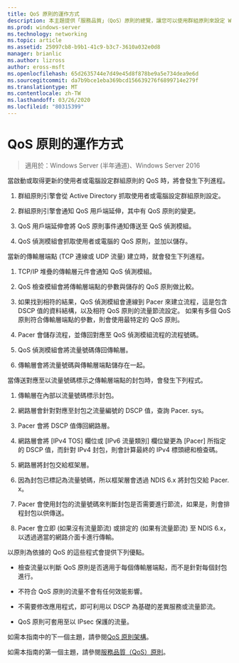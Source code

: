 ```yaml
---
title: QoS 原則的運作方式
description: 本主題提供「服務品質」（QoS）原則的總覽，讓您可以使用群組原則來設定 Windows Server 2016 中特定應用程式和服務的網路流量頻寬優先順序。
ms.prod: windows-server
ms.technology: networking
ms.topic: article
ms.assetid: 25097cb8-b9b1-41c9-b3c7-3610a032e0d8
manager: brianlic
ms.author: lizross
author: eross-msft
ms.openlocfilehash: 65d2635744e7d49e45d8f878be9a5e734dea9e6d
ms.sourcegitcommit: da7b9bce1eba369bcd156639276f6899714e279f
ms.translationtype: MT
ms.contentlocale: zh-TW
ms.lasthandoff: 03/26/2020
ms.locfileid: "80315399"
---
```

# <a name="how-qos-policy-works"></a>QoS 原則的運作方式

>適用於：Windows Server (半年通道)、Windows Server 2016

當啟動或取得更新的使用者或電腦設定群組原則的 QoS 時，將會發生下列進程。

1. 群組原則引擎會從 Active Directory 抓取使用者或電腦設定群組原則設定。

2. 群組原則引擎會通知 QoS 用戶端延伸，其中有 QoS 原則的變更。

3. QoS 用戶端延伸會將 QoS 原則事件通知傳送至 QoS 偵測模組。

4. QoS 偵測模組會抓取使用者或電腦的 QoS 原則，並加以儲存。

當新的傳輸層端點 \(TCP 連線或 UDP 流量\) 建立時，就會發生下列進程。

1. TCP/IP 堆疊的傳輸層元件會通知 QoS 偵測模組。

2. QoS 檢查模組會將傳輸層端點的參數與儲存的 QoS 原則做比較。

3. 如果找到相符的結果，QoS 偵測模組會連線到 Pacer 來建立流程，這是包含 DSCP 值的資料結構，以及相符 QoS 原則的流量節流設定。 如果有多個 QoS 原則符合傳輸層端點的參數，則會使用最特定的 QoS 原則。

4. Pacer 會儲存流程，並傳回對應至 QoS 偵測模組流程的流程號碼。

5. QoS 偵測模組會將流量號碼傳回傳輸層。

6. 傳輸層會將流量號碼與傳輸層端點儲存在一起。

當傳送對應至以流量號碼標示之傳輸層端點的封包時，會發生下列程式。

1. 傳輸層在內部以流量號碼標示封包。

2. 網路層會針對對應至封包之流量編號的 DSCP 值，查詢 Pacer. sys。

3. Pacer 會將 DSCP 值傳回網路層。

4. 網路層會將 [IPv4 TOS] 欄位或 [IPv6 流量類別] 欄位變更為 [Pacer] 所指定的 DSCP 值，而針對 IPv4 封包，則會計算最終的 IPv4 標頭總和檢查碼。

5. 網路層將封包交給框架層。

6. 因為封包已標記為流量號碼，所以框架層會透過 NDIS 6.x 將封包交給 Pacer. x。

7. Pacer 會使用封包的流量號碼來判斷封包是否需要進行節流，如果是，則會排程封包以供傳送。

8. Pacer 會立即 \(如果沒有流量節流\) 或排定的 \(如果有流量節流\) 至 NDIS 6.x，以透過適當的網路介面卡進行傳輸。

以原則為依據的 QoS 的這些程式會提供下列優點。

- 檢查流量以判斷 QoS 原則是否適用于每個傳輸層端點，而不是針對每個封包進行。

- 不符合 QoS 原則的流量不會有任何效能影響。

- 不需要修改應用程式，即可利用以 DSCP 為基礎的差異服務或流量節流。

- QoS 原則可套用至以 IPsec 保護的流量。

如需本指南中的下一個主題，請參閱[QoS 原則架構](qos-policy-architecture.md)。

如需本指南的第一個主題，請參閱[服務品質（QoS）原則](qos-policy-top.md)。
